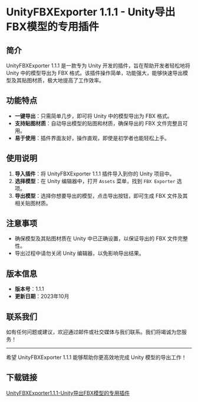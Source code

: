 # UnityFBXExporter 1.1.1 - Unity导出FBX模型的专用插件

## 简介

UnityFBXExporter 1.1.1 是一款专为 Unity 开发的插件，旨在帮助开发者轻松地将 Unity 中的模型导出为 FBX 格式。该插件操作简单，功能强大，能够快速导出模型及其贴图材质，极大地提高了工作效率。

## 功能特点

- **一键导出**：只需简单几步，即可将 Unity 中的模型导出为 FBX 格式。
- **支持贴图材质**：自动导出模型的贴图和材质，确保导出的 FBX 文件完整且可用。
- **易于使用**：插件界面友好，操作直观，即使是初学者也能轻松上手。

## 使用说明

1. **导入插件**：将 UnityFBXExporter 1.1.1 插件导入到你的 Unity 项目中。
2. **选择模型**：在 Unity 编辑器中，打开 `Assets` 菜单，找到 `FBX Exporter` 选项。
3. **导出模型**：选择你想要导出的模型，点击导出按钮，即可生成 FBX 文件及其相关贴图材质。

## 注意事项

- 确保模型及其贴图材质在 Unity 中已正确设置，以保证导出的 FBX 文件完整性。
- 导出过程中请勿关闭 Unity 编辑器，以免影响导出结果。

## 版本信息

- **版本号**：1.1.1
- **更新日期**：2023年10月

## 联系我们

如有任何问题或建议，欢迎通过邮件或社交媒体与我们联系。我们将竭诚为您服务！

---

希望 UnityFBXExporter 1.1.1 能够帮助你更高效地完成 Unity 模型的导出工作！

## 下载链接

[UnityFBXExporter1.1.1-Unity导出FBX模型的专用插件](https://pan.quark.cn/s/9d24383877ef)